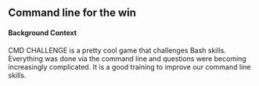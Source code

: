 ## Command line for the win

#### Background Context

CMD CHALLENGE is a pretty cool game that challenges Bash skills. Everything was done via the command line and questions were becoming increasingly complicated. It is a good training to improve our command line skills.
